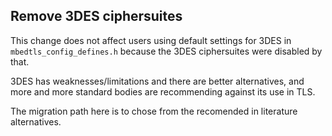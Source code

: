 Remove 3DES ciphersuites
--

This change does not affect users using default settings for 3DES in `mbedtls_config_defines.h`
because the 3DES ciphersuites were disabled by that.

3DES has weaknesses/limitations and there are better alternatives, and more and
more standard bodies are recommending against its use in TLS.

The migration path here is to chose from the recomended in literature alternatives.
